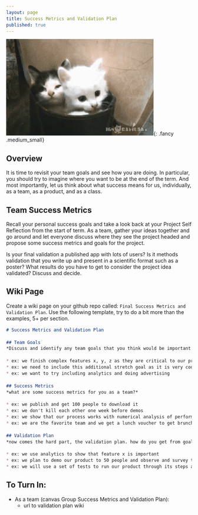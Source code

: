 ```yaml
---
layout: page
title: Success Metrics and Validation Plan
published: true
---
```



![](img/stretch-kittens.gif){: .fancy .medium_small}

## Overview 

It is time to revisit your team goals and see how you are doing.  In particular, you should try to imagine where you want to be at the end of the term. And most importantly, let us think about what success means for us, individually, as a team, as a product, and as a class.

## Team Success Metrics

Recall your personal success goals and take a look back at your Project Self Reflection from the start of term.  As a team, gather your ideas together and go around and let everyone discuss where they see the project headed and propose some success metrics and goals for the project. 

Is your final validation a published app with lots of users?  Is it methods validation that you write up and present in a scientific format such as a poster?  What results do you have to get to consider the project idea validated?  Discuss and decide. 

## Wiki Page

Create a wiki page on your github repo called: `Final Success Metrics and Validation Plan`.  Use the following template, try to do a bit more than the examples, 5+ per section.


```markdown
# Success Metrics and Validation Plan

## Team Goals
*Discuss and identify any team goals that you think would be important to tackle.*

* ex: we finish complex features x, y, z as they are critical to our product
* ex: we need to include this additional stretch goal as it is very cool
* ex: we want to try including analytics and doing advertising

## Success Metrics
*what are some success metrics for you as a team?*

* ex: we publish and get 100 people to download it
* ex: we don't kill each other one week before demos
* ex: we show that our process works with numerical analysis of performance data
* ex: we are the favorite team and we get a lunch voucher to get brunch with the prof

## Validation Plan
*now comes the hard part, the validation plan. how do you get from goals to success metrics that are validated? this can be user testing, performance metrics, a public demo, etc. if you feel stuck talk to us about it.*

* ex: we use analytics to show that feature x is important
* ex: we plan to demo our product to 50 people and observe and survey them to show that our product is impactful
* ex: we will use a set of tests to run our product through its steps and see how it performs in a preset number of situations

```


## To Turn In:
* As a team (canvas Group Success Metrics and Validation Plan):
    * url to validation plan wiki
